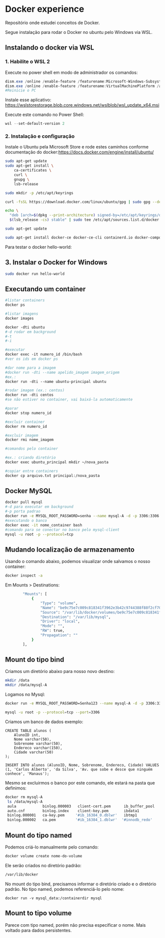# Docker experience

Repositório onde estudei conceitos de Docker. 

Segue instalação para rodar o Docker no ubuntu pelo Windows via WSL.

## Instalando o docker via WSL

### 1. Habilite o WSL 2

Execute no power shell em modo de administrador os comandos:

```powershell
dism.exe /online /enable-feature /featurename:Microsoft-Windows-Subsystem-Linux /all /norestart
dism.exe /online /enable-feature /featurename:VirtualMachinePlatform /all /norestart
#Reinicie o PC
```

Instale esse aplicativo: https://wslstorestorage.blob.core.windows.net/wslblob/wsl_update_x64.msi

Execute este comando no Power Shell:

```powershell
wsl --set-default-version 2
```

### 2. Instalação e configuração

Instale o Ubuntu pela Microsoft Store e rode estes caminhos conforme documentação do docker:https://docs.docker.com/engine/install/ubuntu/

```bash
sudo apt-get update
sudo apt-get install \
    ca-certificates \
    curl \
    gnupg \
    lsb-release
```

```bash
sudo mkdir -p /etc/apt/keyrings
```

```bash
curl -fsSL https://download.docker.com/linux/ubuntu/gpg | sudo gpg --dearmor -o /etc/apt/keyrings/docker.gpg
```

```bash
echo \
  "deb [arch=$(dpkg --print-architecture) signed-by=/etc/apt/keyrings/docker.gpg] https://download.docker.com/linux/ubuntu \
  $(lsb_release -cs) stable" | sudo tee /etc/apt/sources.list.d/docker.list > /dev/null
```

```bash
sudo apt-get update
```

```bash
sudo apt-get install docker-ce docker-ce-cli containerd.io docker-compose-plugin
```

Para testar o docker hello-world:

## 3. Instalar o Docker for Windows

````bash
sudo docker run hello-world
````

## Executando um container

```dockerfile
#listar containers
docker ps

#listar imagens
docker images

docker -dti ubuntu
#-d rodar em background
#-t 
#-i

#executar
docker exec -it numero_id /bin/bash
#ver os ids em docker ps

#dar nome para a imagem
#docker run -dti --name apelido_imagem imagem_origem
#ex.:
docker run -dti --name ubuntu-principal ubuntu

#rodar imagem (ex.: centos)
docker run -dti centos
#se não estiver no container, vai baixá-la automaticamente

#parar
docker stop numero_id

#excluir container
docker rm numero_id

#excluir imagem
docker rmi nome_imagem

#comandos pelo container

#ex.: criando diretório
docker exec ubuntu_principal mkdir ~/nova_pasta

#copiar entre containers
docker cp arquivo.txt principal:/nova_pasta

```

## Docker MySQL

```bash
docker pull mysql
#-d para executar em background
#-p porta padrao
docker run -e MYSQL_ROOT_PASSWORD=senha --name mysql-A -d -p 3306:3306 mysql
#executando o banco
docker exec -it nome_container bash
#comando para se conectar no banco pelo mysql-client
mysql -u root -p --protocol=tcp

```

## Mudando localização de armazenamento

Usando o comando abaixo, podemos visualizar onde salvamos o nosso container:

```bash
docker inspect -a

```

Em Mounts > Destinations:

```bash
        "Mounts": [
            {
                "Type": "volume",
                "Name": "be9c75e7c009c818341f3962e3b42c9744388f88f2cf70e34f4191396689ade2",
                "Source": "/var/lib/docker/volumes/be9c75e7c009c818341f3962e3b42c9744388f88f2cf70e34f4191396689ade2/_data",
                "Destination": "/var/lib/mysql",
                "Driver": "local",
                "Mode": "",
                "RW": true,
                "Propagation": ""
            }
        ],

```

## Mount do tipo bind



Criamos um diretório abaixo para nosso novo destino:

```bash
mkdir /data
mkdir /data/mysql-A
```

Logamos no Mysql:

```bash
docker run -e MYSQL_ROOT_PASSWORD=Senha123 --name mysql-A -d -p 3306:3306 --volume=/data:/var/lib/mysql mysql

mysql -u root -p --protocol=tcp --port=3306
```

Criamos um banco de dados exemplo:

```mysql
CREATE TABLE alunos (
    AlunoID int,
    Nome varchar(50),
    Sobrenome varchar(50),
    Endereco varchar(150),
    Cidade varchar(50)
);

INSERT INTO alunos (AlunoID, Nome, Sobrenome, Endereco, Cidade) VALUES (1, 'Carlos Alberto', 'da Silva', 'Av. que sobe e desce que ninguém conhece', 'Manaus');
```

Mesmo se excluirmos o banco por este comando, ele estará na pasta que definimos:

```bash
docker rm mysql-A
 ls /data/mysql-A
 aula            binlog.000003   client-cert.pem      ib_buffer_pool  '#innodb_temp'   performance_schema   server-key.pem
 auto.cnf        binlog.index    client-key.pem       ibdata1          mysql           private_key.pem      sys
 binlog.000001   ca-key.pem     '#ib_16384_0.dblwr'   ibtmp1           mysql.ibd       public_key.pem       undo_001
 binlog.000002   ca.pem         '#ib_16384_1.dblwr'  '#innodb_redo'    mysql.sock      server-cert.pem      undo_002
```

## Mount do tipo named

Podemos criá-lo manualmente pelo comando:

```bash
docker volume create nome-do-volume
```

Ele serão criados no diretório padrão:

```bash
/var/lib/docker
```

No mount do tipo bind, precisamos informar o diretório criado e o diretório padrão. No tipo named, podemos referenciá-lo pelo nome:

```bas
docker run -v mysql_data:/containerdir mysql
```

## Mount to tipo volume

Parece com tipo named, porém não precisa especificar o nome. Mais voltado para dados persistentes.
